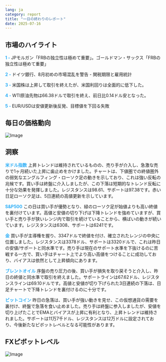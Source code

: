 ```yaml
---
lang: ja
category: report
title: "一日の終わりのレポート"
date: 2025-07-16
---
```



<h2>市場のハイライト</h2>
<strong style="color: #2caef7;">1 - </strong> JPモルガン「FRBの独立性は極めて重要」。ゴールドマン・サックス「FRBの独立性は極めて重要」

<strong style="color: #2caef7;">2 - </strong> ドイツ銀行、8月初めの市場混乱を警告 - 関税期限と雇用統計

<strong style="color: #2caef7;">3 - </strong> 米国株は上昇して取引を終えたが、米国利回りは全面的に低下した。

<strong style="color: #2caef7;">4 - </strong> WTI原油先物は66.38ドルで取引を終え、前日比0.14ドル安となった。

<strong style="color: #2caef7;">5 - </strong> EUR/USDは安値更新後反発、目標値を下回る失敗



<h2>毎日の価格動向</h2>
<img src="https://markleighedu.github.io/img/Jul-2025/16-Jul-2025/price.jpg" alt="Image"/>

<h2>洞察</h2>
<strong style="color: #2caef7;">米ドル指数</strong> 上昇トレンドは維持されているものの、売り手が介入し、急激な売りで1ヶ月続いた上昇に歯止めをかけました。チャートは、下値圏での終値圏外の弱気なエングルフィング・ローソク足の動きを示しており、これは強い反転の兆候です。買い手は終盤に介入しましたが、この下落は短期的なトレンド反転に十分な効果を発揮しました。レジスタンスは98.61、サポートは97.38です。赤い日足ローソク足は、5日連続の高値更新を示しています。

<strong style="color: #2caef7;">S&P500</strong> この日は買い手が優勢となり、緑のローソク足が始値よりも高い終値を裏付けています。高値と安値の切り下げは下降トレンドを強めていますが、買い手と売り手が狭いレンジ内で取引を続けていることから、横ばいの動きが続いています。レジスタンスは6308、サポートは6241です。

<strong style="color: #2caef7;">金</strong> 買い手が主導権を握り、3347ドルで終値を付け、確立されたレンジの中央に位置しました。レジスタンスは3378ドル、サポートは3320ドルで、これは昨日の安値/サポートと同水準です。売り手は現在のサポート水準を下抜けるのに苦戦する一方で、買い手はチャート上でより高い高値をつけることに成功しており、バイアスは依然として上昇傾向にあります。

<strong style="color: #2caef7;">ブレントオイル</strong> 序盤の売り圧力の後、買い手が損失を取り戻そうと介入し、昨日の終値と同水準で取引を終えました。サポートラインは67.62ドル、レジスタンスラインは69.10ドルです。高値と安値が切り下げられた3日連続の下落は、日足チャートで下降トレンドを裏付けるのに十分です。

<strong style="color: #2caef7;">ビットコイン</strong> 昨日の急落は、買い手が強い動きを見せ、この仮想通貨の需要を裏付け、終盤で急落を食い止めました。売り手は終盤に参入しましたが、安値を切り上げたことでEMAとバイアスが上昇に有利となり、上昇トレンドは維持されました。サポートは11万7千ドル、レジスタンスは12万ドルに設定されており、今後新たなピボットレベルとなる可能性があります。



<h2>FXピボットレベル</h2>
<img src="https://markleighedu.github.io/img/Jul-2025/16-Jul-2025/pivot.jpg" alt="Image"/>